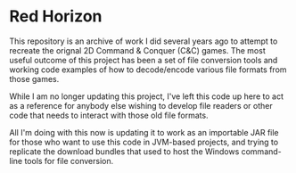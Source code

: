 
Red Horizon
===========

This repository is an archive of work I did several years ago to attempt to
recreate the orignal 2D Command & Conquer (C&C) games.  The most useful outcome
of this project has been a set of file conversion tools and working code
examples of how to decode/encode various file formats from those games.

While I am no longer updating this project, I've left this code up here to act
as a reference for anybody else wishing to develop file readers or other code
that needs to interact with those old file formats.

All I'm doing with this now is updating it to work as an importable JAR file for
those who want to use this code in JVM-based projects, and trying to replicate
the download bundles that used to host the Windows command-line tools for file
conversion.
